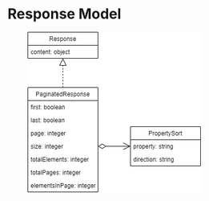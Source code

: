 # Response Model

<figure><img src="../.gitbook/assets/generic_response_model.drawio (1).png" alt=""><figcaption></figcaption></figure>
